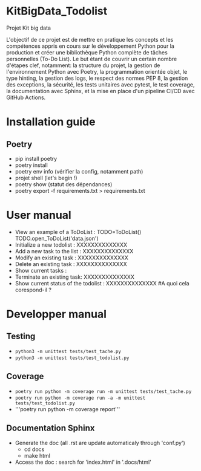 # KitBigData_Todolist
Projet Kit big data

L'objectif de ce projet est de mettre en pratique les concepts et les compétences appris en cours sur le développement Python pour la production et créer une
bibliothèque Python complète de tâches personnelles (To-Do List).
Le but étant de couvrir un certain nombre d'étapes clef, notamment: la structure du projet, la gestion de l'environnement Python avec Poetry, la programmation orientée objet, le type hinting, la gestion des logs, le respect des normes PEP 8, la gestion des exceptions, la sécurité, les tests unitaires avec pytest, le test coverage, la documentation avec Sphinx, et la mise en place d'un pipeline CI/CD avec GitHub Actions.

# Installation guide
## Poetry
- pip install poetry
- poetry install
- poetry env info (vérifier la config, notamment path)
- projet shell (let's begin !)
- poetry show (statut des dépendances)
- poetry export -f requirements.txt > requirements.txt

# User manual
- View an example of a ToDoList : 
      TODO=ToDoList()
      TODO.open_ToDoList('data.json')
- Initialize a new todolist : XXXXXXXXXXXXXX
- Add a new task to the list : XXXXXXXXXXXXXX
- Modify an existing task : XXXXXXXXXXXXXX
- Delete an existing task : XXXXXXXXXXXXXX
- Show current tasks : 
- Terminate an existing task: XXXXXXXXXXXXXX
- Show current status of the todolist : XXXXXXXXXXXXXX #A quoi cela corespond-il ?

# Developper manual
## Testing
- ```python3 -m unittest tests/test_tache.py```
- ```python3 -m unittest tests/test_todolist.py```
## Coverage
- ```poetry run python -m coverage run -m unittest tests/test_tache.py```
- ```poetry run python -m coverage run -a -m unittest tests/test_todolist.py```
- '''poetry run python -m coverage report'''

## Documentation Sphinx
- Generate the doc (all .rst are update automaticaly through 'conf.py')
   * cd docs
   * make html
- Access the doc : search for 'index.html' in '.docs/html'

